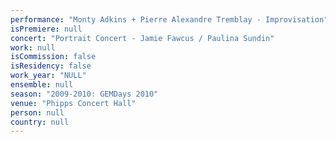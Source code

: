```yaml
---
performance: "Monty Adkins + Pierre Alexandre Tremblay - Improvisation"
isPremiere: null
concert: "Portrait Concert - Jamie Fawcus / Paulina Sundin"
work: null
isCommission: false
isResidency: false
work_year: "NULL"
ensemble: null
season: "2009-2010: GEMDays 2010"
venue: "Phipps Concert Hall"
person: null
country: null
---
```


